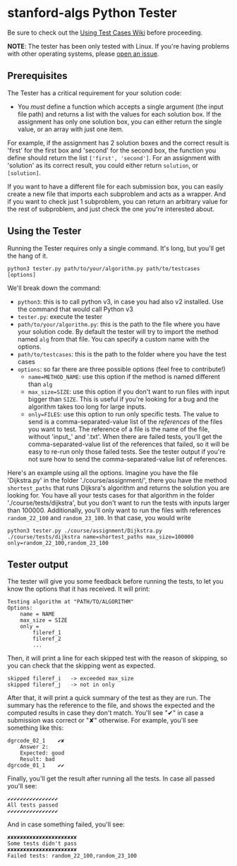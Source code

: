 # stanford-algs Python Tester

Be sure to check out the [Using Test Cases Wiki](https://github.com/beaunus/stanford-algs/wiki/Using-Test-Cases) before proceeding.

**NOTE**: The tester has been only tested with Linux. If you're having problems
with other operating systems, please
[open an issue](https://github.com/beaunus/stanford-algs/issues/new).

## Prerequisites

The Tester has a critical requirement for your solution code:
* You *must* define a function which accepts a single argument (the input file
path) and returns a list with the values for each solution box. If the
assignment has only one solution box, you can either return the single value,
or an array with just one item.

For example, if the assignment has 2 solution boxes and the correct result is
'first' for the first box and 'second' for the second box, the function you
define should return the list `['first', 'second']`. For an assignment with
'solution' as its correct result, you could either return `solution`, or
`[solution]`.

If you want to have a different file for each submission box, you can easily
create a new file that imports each subproblem and acts as a wrapper. And if
you want to check just 1 subproblem, you can return an arbitrary value for the
rest of subproblem, and just check the one you're interested about.


## Using the Tester

Running the Tester requires only a single command.  It's long, but you'll get
the hang of it.

```shell
python3 tester.py path/to/your/algorithm.py path/to/testcases [options]
```

We'll break down the command:

* `python3`: this is to call python v3, in case you had also v2 installed.
Use the command that would call Python v3
* `tester.py`: execute the tester
* `path/to/your/algorithm.py`: this is the path to the file where you have
your solution code. By default the tester will try to import the method named
`alg` from that file. You can specify a custom name with the options.
* `path/to/testcases`: this is the path to the folder where you have the test
cases
* `options`: so far there are three possible options (feel free to contribute!)
	* `name=METHOD_NAME`: use this option if the method is named different than
	`alg`
	* `max_size=SIZE`: use this option if you don't want to run files with input
	bigger than `SIZE`. This is useful if you're looking for a bug and the
	algorithm takes too long for large inputs.
	* `only=FILES`: use this option to run only specific tests. The value to
	send is a comma-separated-value list of the _references_ of the files you
	want to test. The reference of a file is the name of the file, without
	'input_' and '.txt'. When there are failed tests, you'll get the
	comma-separated-value list of the references that failed, so it will be easy
	to re-run only those failed tests. See the tester output if you're not sure
	how to send the comma-separated-value list of references.

Here's an example using all the options. Imagine you have the file
'Dijkstra.py' in the folder './course/assignment/', there you have the method
`shortest_paths` that runs Dijksra's algorithm and returns the solution you
are looking for. You have all your tests cases for that algorithm in the
folder './course/tests/dijkstra', but you don't want to run the tests with
inputs larger than 100000. Additionally, you'll only want to run the files
with references `random_22_100` and `random_23_100`. In that case, you would
write

```shell
python3 tester.py ./course/assignment/Dijkstra.py ./course/tests/dijkstra name=shortest_paths max_size=100000 only=random_22_100,random_23_100
```

## Tester output

The tester will give you some feedback before running the tests, to let you
know the options that it has received. It will print:

```shell
Testing algorithm at "PATH/TO/ALGORITHM"
Options:
	name = NAME
	max_size = SIZE
	only =
		fileref_1
		fileref_2
		...
```

Then, it will print a line for each skipped test with the reason of skipping,
so you can check that the skipping went as expected.

```shell
skipped fileref_i 	-> exceeded max_size
skipped fileref_j 	-> not in only
```

After that, it will print a quick summary of the test as they are run. The
summary has the reference to the file, and shows the expected and the computed
results in case they don't match. You'll see "✔" in case a submission was
correct or "✘" otherwise. For example, you'll see something like this:

```shell
dgrcode_02_1	✔✘
    Answer 2:
	Expected: good
	Result: bad
dgrcode_01_1	✔✔
```

Finally, you'll get the result after running all the tests. In case all passed
you'll see:
```shell
✔✔✔✔✔✔✔✔✔✔✔✔✔✔✔✔
All tests passed
✔✔✔✔✔✔✔✔✔✔✔✔✔✔✔✔
```
And in case something failed, you'll see:
```text
✘✘✘✘✘✘✘✘✘✘✘✘✘✘✘✘✘✘✘✘✘✘
Some tests didn't pass
✘✘✘✘✘✘✘✘✘✘✘✘✘✘✘✘✘✘✘✘✘✘
Failed tests: random_22_100,random_23_100
```
